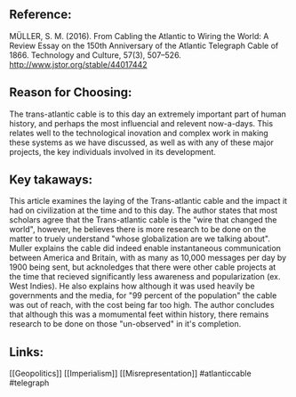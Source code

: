 ## Reference:
MÜLLER, S. M. (2016). From Cabling the Atlantic to Wiring the World: A Review Essay on the 150th Anniversary of the Atlantic Telegraph Cable of 1866. Technology and Culture, 57(3), 507–526. http://www.jstor.org/stable/44017442

## Reason for Choosing:
The trans-atlantic cable is to this day an extremely important part of human history, and perhaps the most influencial and relevent now-a-days. This relates well to the technological inovation and complex work in making these systems as we have discussed, as well as with any of these major projects, the key individuals involved in its development. 

## Key takaways: 
This article examines the laying of the Trans-atlantic cable and the impact it had on civilization at the time and to this day. The author states that most scholars agree that the Trans-atlantic cable is the "wire that changed the world", however, he believes there is more research to be done on the matter to truely understand "whose globalization are we talking about". Muller explains the cable did indeed enable instantaneous communication between America and Britain, with as many as 10,000 messages per day by 1900 being sent, but acknoledges that there were other cable projects at the time that recieved significantly less awareness and popularization (ex. West Indies). He also explains how although it was used heavily be governments and the media, for "99 percent of the population" the cable was out of reach, with the cost being far too high. The author concludes that although this was a momumental feet within history, there remains research to be done on those "un-observed" in it's completion.

## Links: 
[[Geopolitics]]
[[Imperialism]] 
[[Misrepresentation]]
#atlanticcable 
#telegraph 